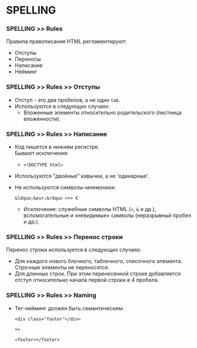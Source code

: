 # SPELLING

### SPELLING >> Rules
Правила правописания HTML регламентируют:
- Отступы
- Переносы
- Написание
- Нейминг

### SPELLING >> Rules >> Отступы
- Отступ - это два пробелов, а не один `tab`.
- Используются в следующих случаях:
  - Вложенные элементы относительно родительского (лестница вложенности).

### SPELLING >> Rules >> Написание
- Код пишется в нижнем регистре.  
Бывают исключения:
  - `<!DOCTYPE html>`
- Используются "двойные" кавычки, а не 'одинарные'.
- Не используются символы-мнемоники:

  ```
  &ldquo;&eur;&rdquo >>> €
  ```
  - Исключение: служебные символы HTML
(`<`, `&` и др.), вспомогательные и «невидимые» символы (неразрывный пробел и др.).

### SPELLING >> Rules >> Перенос строки
Перенос строки используется в следующих случаях:
- Для каждого нового блочного, табличного, списочного элемента.  
Строчные элементы не переносятся.
- Для длинных строк. При этом перенесенной строке добавляется отступ относительно начала первой строки в 4 пробела.

### SPELLING >> Rules >> Naming
- Тег-нейминг должен быть семантическим:
  ```
  <div class="footer"</div> 

  >> 
  
  <footer></footer>
  ```
